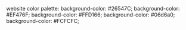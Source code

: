 website color palette:
background-color: #26547C;
background-color: #EF476F;
background-color: #FFD166;
background-color: #06d6a0;
background-color: #FCFCFC;